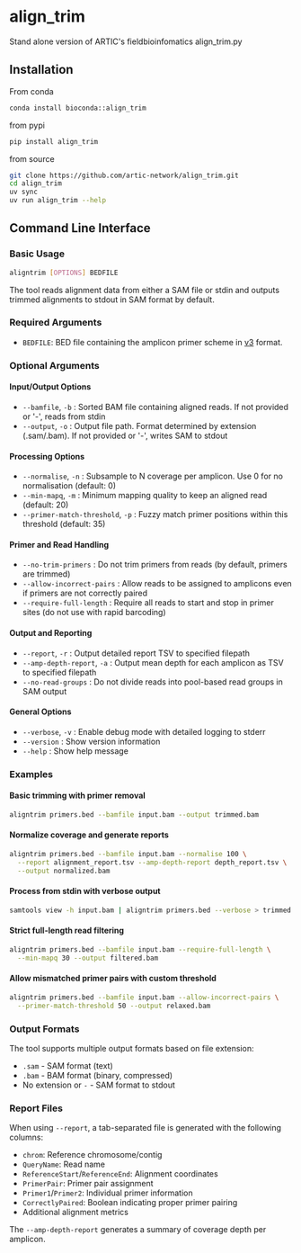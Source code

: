 # align_trim

Stand alone version of ARTIC's fieldbioinfomatics align_trim.py

## Installation  

From conda
```bash
conda install bioconda::align_trim 
```
from pypi
```bash
pip install align_trim
```
from source
```bash
git clone https://github.com/artic-network/align_trim.git
cd align_trim
uv sync
uv run align_trim --help
```

## Command Line Interface

### Basic Usage

```bash
aligntrim [OPTIONS] BEDFILE
```

The tool reads alignment data from either a SAM file or stdin and outputs trimmed alignments to stdout in SAM format by default.

### Required Arguments

- `BEDFILE`: BED file containing the amplicon primer scheme in [v3](https://doi.org/10.5281/zenodo.16366659) format. 

### Optional Arguments

#### Input/Output Options

- `--bamfile`, `-b` : Sorted BAM file containing aligned reads. If not provided or '-', reads from stdin
- `--output`, `-o` : Output file path. Format determined by extension (.sam/.bam). If not provided or '-', writes SAM to stdout

#### Processing Options

- `--normalise`, `-n` : Subsample to N coverage per amplicon. Use 0 for no normalisation (default: 0)
- `--min-mapq`, `-m` : Minimum mapping quality to keep an aligned read (default: 20)
- `--primer-match-threshold`, `-p` : Fuzzy match primer positions within this threshold (default: 35)

#### Primer and Read Handling

- `--no-trim-primers` : Do not trim primers from reads (by default, primers are trimmed)
- `--allow-incorrect-pairs` : Allow reads to be assigned to amplicons even if primers are not correctly paired
- `--require-full-length` : Require all reads to start and stop in primer sites (do not use with rapid barcoding)

#### Output and Reporting

- `--report`, `-r` : Output detailed report TSV to specified filepath
- `--amp-depth-report`, `-a` : Output mean depth for each amplicon as TSV to specified filepath
- `--no-read-groups` : Do not divide reads into pool-based read groups in SAM output

#### General Options

- `--verbose`, `-v` : Enable debug mode with detailed logging to stderr
- `--version` : Show version information
- `--help` : Show help message

### Examples

#### Basic trimming with primer removal
```bash
aligntrim primers.bed --bamfile input.bam --output trimmed.bam
```

#### Normalize coverage and generate reports
```bash
aligntrim primers.bed --bamfile input.bam --normalise 100 \
  --report alignment_report.tsv --amp-depth-report depth_report.tsv \
  --output normalized.bam
```

#### Process from stdin with verbose output
```bash
samtools view -h input.bam | aligntrim primers.bed --verbose > trimmed.sam 2> verbose.out.txt
```

#### Strict full-length read filtering
```bash
aligntrim primers.bed --bamfile input.bam --require-full-length \
  --min-mapq 30 --output filtered.bam
```

#### Allow mismatched primer pairs with custom threshold
```bash
aligntrim primers.bed --bamfile input.bam --allow-incorrect-pairs \
  --primer-match-threshold 50 --output relaxed.bam
```

### Output Formats

The tool supports multiple output formats based on file extension:
- `.sam` - SAM format (text)
- `.bam` - BAM format (binary, compressed)
- No extension or `-` - SAM format to stdout

### Report Files

When using `--report`, a tab-separated file is generated with the following columns:
- `chrom`: Reference chromosome/contig
- `QueryName`: Read name
- `ReferenceStart`/`ReferenceEnd`: Alignment coordinates
- `PrimerPair`: Primer pair assignment
- `Primer1`/`Primer2`: Individual primer information
- `CorrectlyPaired`: Boolean indicating proper primer pairing
- Additional alignment metrics

The `--amp-depth-report` generates a summary of coverage depth per amplicon.
